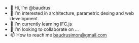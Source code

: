 - 👋 Hi, I’m @baudrus
- 👀 I’m interested in architecture, parametric desing and web development.
- 🌱 I’m currently learning IFC.js
- 💞️ I’m looking to collaborate on ...
- 📫 How to reach me baudrusimon@gmail.com

<!---
baudrus/baudrus is a ✨ special ✨ repository because its `README.md` (this file) appears on your GitHub profile.
You can click the Preview link to take a look at your changes.
--->
